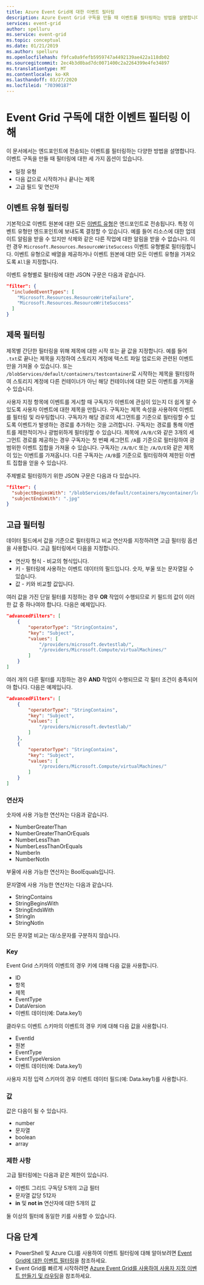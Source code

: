 ```yaml
---
title: Azure Event Grid에 대한 이벤트 필터링
description: Azure Event Grid 구독을 만들 때 이벤트를 필터링하는 방법을 설명합니다.
services: event-grid
author: spelluru
ms.service: event-grid
ms.topic: conceptual
ms.date: 01/21/2019
ms.author: spelluru
ms.openlocfilehash: f9fca0a9fefb5959747a4492139ae422a118db02
ms.sourcegitcommit: 2ec4b3d0bad7dc0071400c2a2264399e4fe34897
ms.translationtype: MT
ms.contentlocale: ko-KR
ms.lasthandoff: 03/27/2020
ms.locfileid: "70390187"
---
```

# <a name="understand-event-filtering-for-event-grid-subscriptions"></a>Event Grid 구독에 대한 이벤트 필터링 이해

이 문서에서는 엔드포인트에 전송되는 이벤트를 필터링하는 다양한 방법을 설명합니다. 이벤트 구독을 만들 때 필터링에 대한 세 가지 옵션이 있습니다.

* 일정 유형
* 다음 값으로 시작하거나 끝나는 제목
* 고급 필드 및 연산자

## <a name="event-type-filtering"></a>이벤트 유형 필터링

기본적으로 이벤트 원본에 대한 모든 [이벤트 유형](event-schema.md)은 엔드포인트로 전송됩니다. 특정 이벤트 유형만 엔드포인트에 보내도록 결정할 수 있습니다. 예를 들어 리소스에 대한 업데이트 알림을 받을 수 있지만 삭제와 같은 다른 작업에 대한 알림을 받을 수 없습니다. 이런 경우 `Microsoft.Resources.ResourceWriteSuccess` 이벤트 유형별로 필터링합니다. 이벤트 유형으로 배열을 제공하거나 이벤트 원본에 대한 모든 이벤트 유형을 가져오도록 `All`을 지정합니다.

이벤트 유형별로 필터링에 대한 JSON 구문은 다음과 같습니다.

```json
"filter": {
  "includedEventTypes": [
    "Microsoft.Resources.ResourceWriteFailure",
    "Microsoft.Resources.ResourceWriteSuccess"
  ]
}
```

## <a name="subject-filtering"></a>제목 필터링

제목별 간단한 필터링을 위해 제목에 대한 시작 또는 끝 값을 지정합니다. 예를 들어 `.txt`로 끝나는 제목을 지정하여 스토리지 계정에 텍스트 파일 업로드와 관련된 이벤트만을 가져올 수 있습니다. 또는 `/blobServices/default/containers/testcontainer`로 시작하는 제목을 필터링하여 스토리지 계정에 다른 컨테이너가 아닌 해당 컨테이너에 대한 모든 이벤트를 가져올 수 있습니다.

사용자 지정 항목에 이벤트를 게시할 때 구독자가 이벤트에 관심이 있는지 더 쉽게 알 수 있도록 사용자 이벤트에 대한 제목을 만듭니다. 구독자는 제목 속성을 사용하여 이벤트를 필터링 및 라우팅합니다. 구독자가 해당 경로의 세그먼트를 기준으로 필터링할 수 있도록 이벤트가 발생하는 경로를 추가하는 것을 고려합니다. 구독자는 경로를 통해 이벤트를 제한적이거나 광범위하게 필터링할 수 있습니다. 제목에 `/A/B/C`와 같은 3개의 세그먼트 경로를 제공하는 경우 구독자는 첫 번째 세그먼트 `/A`를 기준으로 필터링하여 광범위한 이벤트 집합을 가져올 수 있습니다. 구독자는 `/A/B/C` 또는 `/A/D/E`와 같은 제목이 있는 이벤트를 가져옵니다. 다른 구독자는 `/A/B`를 기준으로 필터링하여 제한된 이벤트 집합을 얻을 수 있습니다.

주제별로 필터링하기 위한 JSON 구문은 다음과 다 있습니다.

```json
"filter": {
  "subjectBeginsWith": "/blobServices/default/containers/mycontainer/log",
  "subjectEndsWith": ".jpg"
}

```

## <a name="advanced-filtering"></a>고급 필터링

데이터 필드에서 값을 기준으로 필터링하고 비교 연산자를 지정하려면 고급 필터링 옵션을 사용합니다. 고급 필터링에서 다음을 지정합니다.

* 연산자 형식 - 비교의 형식입니다.
* 키 - 필터링에 사용하는 이벤트 데이터의 필드입니다. 숫자, 부울 또는 문자열일 수 있습니다.
* 값 - 키와 비교할 값입니다.

여러 값을 가진 단일 필터를 지정하는 경우 **OR** 작업이 수행되므로 키 필드의 값이 이러한 값 중 하나여야 합니다. 다음은 예제입니다.

```json
"advancedFilters": [
    {
        "operatorType": "StringContains",
        "key": "Subject",
        "values": [
            "/providers/microsoft.devtestlab/",
            "/providers/Microsoft.Compute/virtualMachines/"
        ]
    }
]
```

여러 개의 다른 필터를 지정하는 경우 **AND** 작업이 수행되므로 각 필터 조건이 충족되어야 합니다. 다음은 예제입니다. 

```json
"advancedFilters": [
    {
        "operatorType": "StringContains",
        "key": "Subject",
        "values": [
            "/providers/microsoft.devtestlab/"
        ]
    },
    {
        "operatorType": "StringContains",
        "key": "Subject",
        "values": [
            "/providers/Microsoft.Compute/virtualMachines/"
        ]
    }
]
```

### <a name="operator"></a>연산자

숫자에 사용 가능한 연산자는 다음과 같습니다.

* NumberGreaterThan
* NumberGreaterThanOrEquals
* NumberLessThan
* NumberLessThanOrEquals
* NumberIn
* NumberNotIn

부울에 사용 가능한 연산자는 BoolEquals입니다.

문자열에 사용 가능한 연산자는 다음과 같습니다.

* StringContains
* StringBeginsWith
* StringEndsWith
* StringIn
* StringNotIn

모든 문자열 비교는 대/소문자를 구분하지 않습니다.

### <a name="key"></a>Key

Event Grid 스키마의 이벤트의 경우 키에 대해 다음 값을 사용합니다.

* ID
* 항목
* 제목
* EventType
* DataVersion
* 이벤트 데이터(예: Data.key1)

클라우드 이벤트 스키마의 이벤트의 경우 키에 대해 다음 값을 사용합니다.

* EventId
* 원본
* EventType
* EventTypeVersion
* 이벤트 데이터(예: Data.key1)

사용자 지정 입력 스키마의 경우 이벤트 데이터 필드(예: Data.key1)를 사용합니다.

### <a name="values"></a>값

값은 다음이 될 수 있습니다.

* number
* 문자열
* boolean
* array

### <a name="limitations"></a>제한 사항

고급 필터링에는 다음과 같은 제한이 있습니다.

* 이벤트 그리드 구독당 5개의 고급 필터
* 문자열 값당 512자
* **in** 및 **not in** 연산자에 대한 5개의 값

둘 이상의 필터에 동일한 키를 사용할 수 있습니다.

## <a name="next-steps"></a>다음 단계

* PowerShell 및 Azure CLI를 사용하여 이벤트 필터링에 대해 알아보려면 [Event Grid에 대한 이벤트 필터링](how-to-filter-events.md)을 참조하세요.
* Event Grid를 빠르게 시작하려면 [Azure Event Grid를 사용하여 사용자 지정 이벤트 만들기 및 라우팅](custom-event-quickstart.md)을 참조하세요.
